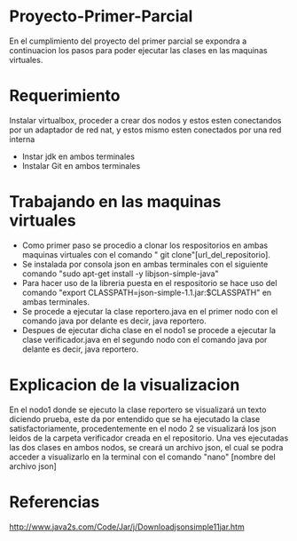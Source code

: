 # Proyecto-Primer-Parcial
En el cumplimiento del proyecto del primer parcial se expondra a continuacion los pasos para poder ejecutar las clases en las maquinas virtuales.

# Requerimiento
Instalar virtualbox, proceder a crear dos nodos y estos esten conectandos por un adaptador de red nat, y estos mismo esten conectados por una red interna
- Instar jdk en ambos terminales
- Instalar Git en ambos terminales

# Trabajando en las maquinas virtuales
- Como primer paso se procedio a clonar los respositorios en ambas maquinas virtuales con el comando " git clone"[url_del_repositorio].
- Se instalada por consola json en ambas terminales con el siguiente comando "sudo apt-get install -y libjson-simple-java"
- Para hacer uso de la libreria puesta en el respositorio se hace uso del comando "export CLASSPATH=json-simple-1.1.jar:$CLASSPATH" en ambas terminales.
- Se procede a ejecutar la clase reportero.java en el primer nodo con el comando java por delante es decir, java reportero.
- Despues de ejecutar dicha clase en el nodo1 se procede a ejecutar la clase verificador.java en el segundo nodo con el comando java por delante es decir, java reportero.

# Explicacion de la visualizacion

En el nodo1 donde se ejecuto la clase reportero se visualizará un texto diciendo prueba, este da por entendido que se ha ejecutado la clase satisfactoriamente, procedentemente en el nodo 2 se visualizará los json leidos de la carpeta verificador creada en el repositorio.
Una ves ejecutadas las dos clases en ambos nodos, se creará un archivo json, el cual se podra acceder a visualizarlo en la terminal con el comando "nano" [nombre del archivo json]

# Referencias
http://www.java2s.com/Code/Jar/j/Downloadjsonsimple11jar.htm
